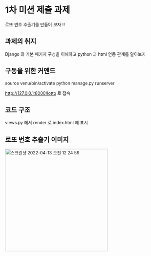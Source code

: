# 1차 미션 제출 과제

로또 번호 추출기를 만들어 보자 !!

## 과제의 취지
Django 의 기본 패키지 구성을 이해하고 python 과 html 연동 관계를 알아보자 

## 구동을 위한 커멘드

source venu/bin/activate
python manage.py runserver

http://127.0.0.1:8000/lotto 로 접속


## 코드 구조

views.py 에서 render 로 index.html 에 표시 

## 로또 번호 추출기 이미지 


<img width="335" alt="스크린샷 2022-04-13 오전 12 24 59" src="https://user-images.githubusercontent.com/44196066/162997591-4317eeb9-d5d6-4e77-afed-2e5ba361ede0.png">
